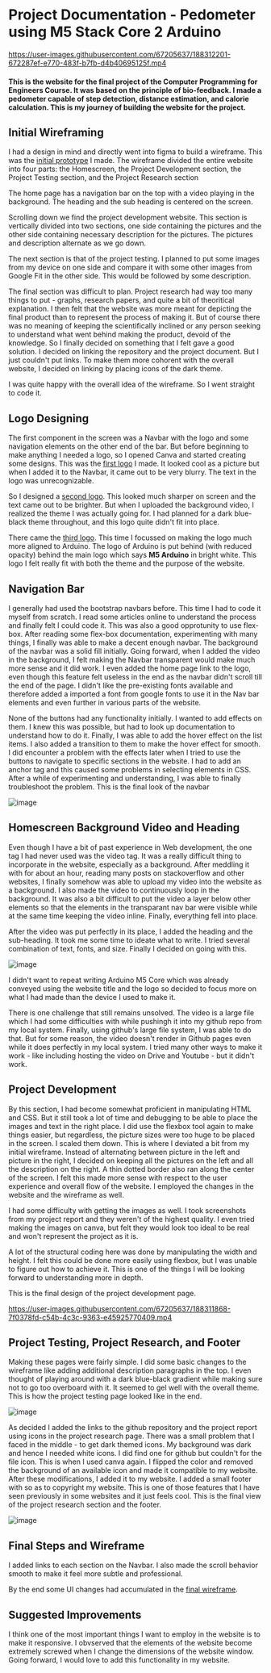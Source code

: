 # Project Documentation - Pedometer using M5 Stack Core 2 Arduino

https://user-images.githubusercontent.com/67205637/188312201-672287ef-e770-483f-b7fb-d4b40695125f.mp4

#### This is the website for the final project of the Computer Programming for Engineers Course. It was based on the principle of bio-feedback. I made a pedometer capable of step detection, distance estimation, and calorie calculation. This is my journey of building the website for the project.

## Initial Wireframing
I had a design in mind and directly went into figma to build a wireframe. This was the [initial prototype](https://github.com/swostikpati/Connections-Lab-Fall-22/blob/main/Week%201/1.2/Project/Wireframes/Project%20Wireframe%20Initial.pdf) I made. The wireframe divided the entire website into four parts: the Homescreen, the Project Development section, the Project Testing section, and the Project Research section 

The home page has a navigation bar on the top with a video playing in the background. The heading and the sub heading is centered on the screen. 

Scrolling down we find the project development website. This section is vertically divided into two sections, one side containing the pictures and the other side containing necessary description for the pictures. The pictures and description alternate as we go down.

The next section is that of the project testing. I planned to put some images from my device on one side and compare it with some other images from Google Fit in the other side. This would be followed by some description. 

The final section was difficult to plan. Project research had way too many things to put - graphs, research papers, and quite a bit of theoritical explanation. I then felt that the website was more meant for depicting the final product than to represent the process of making it. But of course there was no meaning of keeping the scientifically inclined or any person seeking to understand what went behind making the product, devoid of the knowledge. So I finally decided on something that I felt gave a good solution. I decided on linking the repository and the project document. But I just couldn't put links. To make them more cohorent with the overall website, I decided on linking by placing icons of the dark theme.

I was quite happy with the overall idea of the wireframe. So I went straight to code it.

## Logo Designing
The first component in the screen was a Navbar with the logo and some navigation elements on the other end of the bar. But before beginning to make anything I needed a logo, so I opened Canva and started creating some designs. This was the [first logo](https://github.com/swostikpati/Connections-Lab-Fall-22/blob/main/Week%201/1.2/Project/project_website/assets/logo.png) I made. It looked cool as a picture but when I added it to the Navbar, it came out to be very blurry. The text in the logo was unrecognizable. 

So I designed a [second logo](https://github.com/swostikpati/Connections-Lab-Fall-22/blob/main/Week%201/1.2/Project/project_website/assets/logo1.png). This looked much sharper on screen and the text came out to be brighter. But when I uploaded the background video, I realized the theme I was actually going for. I had planned for a dark blue-black theme throughout, and this logo quite didn't fit into place. 

There came the [third logo](https://github.com/swostikpati/Connections-Lab-Fall-22/blob/main/Week%201/1.2/Project/project_website/assets/logo3.png). This time I focussed on making the logo much more aligned to Arduino. The logo of Arduino is put behind (with reduced opacity) behind the main logo which says __M5 Arduino__ in bright white. This logo I felt really fit with both the theme and the purpose of the website.


## Navigation Bar
I generally had used the bootstrap navbars before. This time I had to code it myself from scratch. I read some articles online to understand the process and finally felt I could code it. This was also a good opprotunity to use flex-box. After reading some flex-box documentation, experimenting with many things, I finally was able to make a decent enough navbar.  The background of the navbar was a solid fill initially. Going forward, when I added the video in the background, I felt making the Navbar transparent would make much more sense and it did work. I even added the home page link to the logo, even though this feature felt useless in the end as the navbar didn't scroll till the end of the page. I didn't like the pre-existing fonts available and therefore added a imported a font from google fonts to use it in the Nav bar elements and even further in various parts of the website.

None of the buttons had any functionality initially. I wanted to add effects on them. I knew this was possible, but had to look up documentation to understand how to do it. Finally, I was able to add the hover effect on the list items. I also added a transition to them to make the hover effect for smooth. I did encounter a problem with the effects later when I tried to use the buttons to navigate to specific sections in the website. I had to add an anchor tag and this caused some problems in selecting elements in CSS. After a while of experimenting and understanding, I was able to finally troubleshoot the problem. This is the final look of the navbar

![image](https://user-images.githubusercontent.com/67205637/188309162-d677e89d-cec6-4616-b1cf-bdb151ebde73.png)
 
## Homescreen Background Video and Heading 
Even though I have a bit of past experience in Web development, the one tag I had never used was the video tag. It was a really difficult thing to incorporate in the website, especially as a background. After meddling it with for about an hour, reading many posts on stackoverflow and other websites, I finally somehow was able to upload my video into the website as a background. I also made the video to continuously loop in the background. It was also a bit difficult to put the video a layer below other elements so that the elements in the transparant nav bar were visible while at the same time keeping the video inline. Finally, everything fell into place. 

After the video was put perfectly in its place, I added the heading and the sub-heading. It took me some time to ideate what to write. I tried several combination of text, fonts, and size. Finally I decided on going with this.

![image](https://user-images.githubusercontent.com/67205637/188309671-3e78b2df-e2d9-4cc7-8b0d-d9f76408344d.png)

I didn't want to repeat writing Arduino M5 Core which was already conveyed using the website title and the logo so decided to focus more on what I had made than the device I used to make it.

There is one challenge that still remains unsolved. The video is a large file which I had some difficulties with while pushingh it into my github repo from my local system. Finally, using github's large file system, I was able to do that. But for some reason, the video doesn't render in Github pages even while it does perfectly in my local system. I tried many other ways to make it work - like including hosting the video on Drive and Youtube - but it didn't work. 

## Project Development

By this section, I had become somewhat proficient in manipulating HTML and CSS. But it still took a lot of time and debugging to be able to place the images and text in the right place. I did use the flexbox tool again to make things easier, but regardless, the picture sizes were too huge to be placed in the screen. I scaled them down. This is where I deviated a bit from my initial wireframe. Instead of alternating between picture in the left and picture in the right, I decided on keeping all the pictures on the left and all the description on the right. A thin dotted border also ran along the center of the screen. I felt this made more sense with respect to the user experience and overall flow of the website. I employed the changes in the website and the wireframe as well. 

I had some difficulty with getting the images as well. I took screenshots from my project report and they weren't of the highest quality. I even tried making the images on canva, but felt they would look too ideal to be real and won't represent the project as it is. 

A lot of the structural coding here was done by manipulating the width and height. I felt this could be done more easily using flexbox, but I was unable to figure out how to achieve it. This is one of the things I will be looking forward to understanding more in depth. 

This is the final design of the project development page.

https://user-images.githubusercontent.com/67205637/188311868-7f0378fd-c54b-4c3c-9363-e45925770409.mp4

## Project Testing, Project Research, and Footer

Making these pages were fairly simple. I did some basic changes to the wireframe like adding additional description paragraphs in the top. I even thought of playing around with a dark blue-black gradient while making sure not to go too overboard with it. It seemed to gel well with the overall theme. This is how the project testing page looked like in the end.

![image](https://user-images.githubusercontent.com/67205637/188311315-7d0b08a4-e1d9-44ad-9ed2-080180f32695.png)

As decided I added the links to the github repository and the project report using icons in the project research page. There was a small problem that I faced in the middle - to get dark themed icons. My background was dark and hence I needed white icons. I did find one for github but couldn't for the file icon. This is when I used canva again. I flipped the color and removed the background of an available icon and made it compatible to my website. After these modifications, I added it to my website. I added a small footer with so as to copyright my website. This is one of those features that I have seen previously in some websites and it just feels cool. This is the final view of the project research section and the footer.

![image](https://user-images.githubusercontent.com/67205637/188311400-aa406a3e-5846-4192-98e8-83a5c00026ca.png)

## Final Steps and Wireframe

I added links to each section on the Navbar. I also made the scroll behavior smooth to make it feel more subtle and professional. 

By the end some UI changes had accumulated in the [final wireframe](https://github.com/swostikpati/Connections-Lab-Fall-22/blob/main/Week%201/1.2/Project/Wireframes/Project%20Wireframe%20Final.pdf).

## Suggested Improvements

I think one of the most important things I want to employ in the website is to make it responsive. I obvserved that the elements of the website become extremely screwed when I change the dimensions of the website window. Going forward, I would love to add this functionality in my website. 


